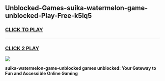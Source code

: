 
## Unblocked-Games-suika-watermelon-game-unblocked-Play-Free-k5lq5
<h3>
<a href="https://premium76.site?title=suika-watermelon-game-unblocked&ref=18A1">CLICK TO PLAY</a></h3>
<hr>

<h3>
<a href="https://premium76.site?title=suika-watermelon-game-unblocked&ref=18A1">CLICK 2 PLAY</a>
  
</h3>

<a href="https://premium76.site?title=suika-watermelon-game-unblocked&ref=18A1"><img src="https://clearcache.store/games.png"></a>


**suika-watermelon-game-unblocked games unblocked: Your Gateway to Fun and Accessible Online Gaming**
